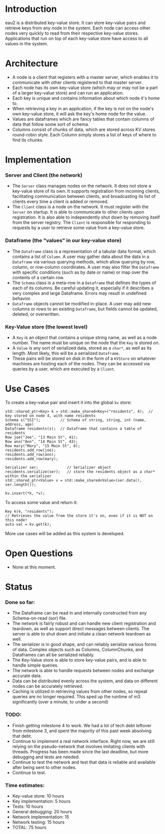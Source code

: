 # Introduction
eau2 is a distributed key-value store. It can store key-value pairs and retrieve keys from any node in the system. Each node can access other nodes very quickly to read from their respective key-value stores. Applications that run on top of each key-value store have access to all values in the system.

# Architecture
* A node is a client that registers with a master server, which enables it to communicate with other clients registered to that master server.
* Each node has its own key-value store (which may or may not be a part of a larger key-value store) and can run an application.
* Each key is unique and contains information about which node it's home to. 
* When retrieving a key in an application, if the key is not on the node's own key-value store, it will ask the key's home node for the value. 
* Values are dataframes which are fancy tables that contain columns of data that follow some sort of schema.
* Columns consist of chunks of data, which are stored across KV stores round-robin style. Each Column simply stores a list of keys of where to find its chunks.

# Implementation
### Server and Client (the network)
* The `Server` class manages nodes on the network. It does not store a key-value store of its own. It supports registration from incoming clients, facilitating communication between clients, and broadcasting its list of clients every time a client is added or removed.
* The `Client` class is a node on the network. It must register with the `Server` on startup. It is able to communicate to other clients upon registration. It is also able to independently shut down by removing itself from the server registry. The `Client` is responsible for responding to requests by a user to retrieve some value from a key-value store. 

### Dataframe (the "values" in our key-value store)
* The `Dataframe` class is a representation of a tabular data format, which contains a list of `Column`. A user may gather data about the data in a `Dataframe` via various querying methods, which allow querying by row, column, or row-column coordinates. A user may also filter the `Dataframe` with specific conditions (such as by date or name) or map over the contents of a certain row.
* The `Schema` class is a meta-row in a `Dataframe` that defines the types of each of its columns. Be careful updating it, especially if it describes a very complex and large Dataframe. Errors may result in undefined behavior.
* `Dataframe` objects cannot be modified in-place. A user may add new columns or rows to an existing `Dataframe`, but fields cannot be updated, deleted, or overwritten.

### Key-Value store (the lowest level)
* A `Key` is an object that contains a unique string name, as well as a node number. The name must be unique on the node that the `Key` is stored on.
* A `Value` is any sort of serialized data, stored as a `char*`, as well as its length. Most likely, this will be a serialized `Dataframe`.
* These pairs will be stored on disk in the form of a `KVStore` on whatever machines are hosting each of the nodes. They can be accessed via queries by a user, which are executed by a `Client`.

# Use Cases
To create a key-value pair and insert it into the global `kv` store:
```
std::shared_ptr<Key> k = std::make_shared<Key>("residents", 4);  // key stored on node 4, with name residents
Schema s("SSI");         // Schema of string, string, int (name, address, age)
Dataframe residents(s);  // Dataframe that contains a table of residents
Row joe("Joe", "13 Main St", 41);
Row ann("Ann", "14 Main St", 43);
Row mary("Mary", "15 Main St", 6);
residents.add_row(joe);
residents.add_row(ann);
residents.add_row(mary);

Serializer ser;             // Serializer object
residents.serialize(ser);   // store the residents object as a char* within the serializer
std::shared_ptr<Value> v = std::make_shared<Value>(ser.data(), ser.length());

kv.insert(*k, *v);
```
To access some value and return it:
```
Key k(4, "residents");
// Retrieves the value from the store it's on, even if it is NOT on this node!
auto val = kv.get(k);
```
More use cases will be added as this system is developed.

# Open Questions
* None at this moment.

# Status
### Done so far:
* The Dataframe can be read in and internally constructed from any Schema-on-read (sor) file. 
* The network is fairly robust and can handle new client registration and teardown, as well as support direct messages between clients. The server is able to shut down and initiate a clean network teardown as well. 
* The serializer is in good shape, and can reliably serialize various forms of data. Complex objects such as Columns, ColumnChunks, and Dataframes can all be serialized reliably.
* The Key-Value store is able to store key-value pairs, and is able to handle simple queries.
* The network is able to handle requests between nodes and exchange accurate data.
* Data can be distributed evenly across the system, and data on different nodes can be accurately retrieved.
* Caching is utilized in retrieving values from other nodes, so repeat queries are no longer required. This sped up the runtime of m3 significantly (over a minute, to under a second)

### TODO:
* Finish getting milestone 4 to work. We had a lot of tech debt leftover from milestone 3, and spent the majority of this past week absolving that debt.
* Continue to implement a real network interface. Right now, we are still relying on the pseudo-network that involves imitating clients with threads. Progress has been made since the last deadline, but more debugging and tests are needed.
* Continue to test the network and test that data is reliable and available after being sent to other nodes.
* Continue to test.

### Time estimates:
* Key-value store: 10 hours
* Key implementation: 5 hours
* Tests: 10 hours
* General debugging: 20 hours
* Network implementation: 15
* Network testing: 15 hours
* TOTAL: 75 hours